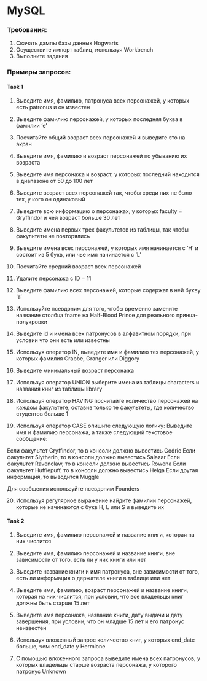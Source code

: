 # MySQL

### Требования:  
1. Скачать дампы базы данных Hogwarts
2. Осуществите импорт таблиц, используя Workbench
3. Выполните задания 

### Примеры запросов:

#### Task 1

1. Выведите имя, фамилию, патронуса всех персонажей, у которых есть patronus и он известен

2. Выведите фамилию персонажей, у которых последняя буква в фамилии ‘e’ 

3. Посчитайте общий возраст всех персонажей и выведите это на экран

4. Выведите имя, фамилию и возраст персонажей по убыванию их возраста

5. Выведите имя персонажа и возраст, у которых последний находится в диапазоне от 50 до 100 лет

6. Выведите возраст всех персонажей так, чтобы среди них не было тех, у кого он одинаковый

7. Выведите всю информацию о персонажах, у которых faculty = Gryffindor и чей возраст больше 30 лет

8. Выведите имена первых трех факультетов из таблицы, так чтобы факультеты не повторялись

9. Выведите имена всех персонажей, у которых имя начинается с ‘H’ и состоит из 5 букв, или чье имя начинается с ‘L’ 

10. Посчитайте средний возраст всех персонажей

11. Удалите персонажа с ID = 11

12. Выведите фамилию всех персонажей, которые содержат в ней букву ‘a’

13. Используйте псевдоним для того, чтобы временно замените название столбца fname на Half-Blood Prince для реального принца-полукровки

14. Выведите id и имена всех патронусов в алфавитном порядки, при условии что они есть или известны

15. Используя оператор IN, выведите имя и фамилию тех персонажей, у которых фамилия Crabbe, Granger или Diggory

16. Выведите минимальный возраст персонажа

17. Используя оператор UNION выберите имена из таблицы characters и названия книг из таблицы library

18. Используя оператор HAVING посчитайте количество персонажей на каждом факультете, оставив только те факультеты, где количество студентов больше 1

19. Используя оператор CASE опишите следующую логику:
Выведите имя и фамилию персонажа, а также следующий текстовое сообщение:

Если факультет Gryffindor, то в консоли должно вывестись Godric
Если факультет Slytherin, то в консоли должно вывестись Salazar
Если факультет Ravenclaw, то в консоли должно вывестись Rowena
Если факультет Hufflepuff, то в консоли должно вывестись Helga
Если другая информация, то выводится Muggle

Для сообщения используйте псевдоним Founders

20. Используя регулярное выражение найдите фамилии персонажей, которые не начинаются с букв H, L или S и выведите их

#### Task 2

1. Выведите имя, фамилию персонажей и название книги, которая на них числится

2. Выведите имя, фамилию персонажей и название книги, вне зависимости от того, есть ли у них книги или нет

3. Выведите название книги и имя патронуса, вне зависимости от того, есть ли информация о держателе книги в таблице или нет

4. Выведите имя, фамилию, возраст персонажей и название книги, которая на них числится, при условии, что все владельцы книг должны быть старше 15 лет

5. Выведите имя персонажа, название книги, дату выдачи и дату завершения, при условии, что он младше 15 лет и его патронус неизвестен

6. Используя вложенный запрос количество книг, у которых end_date больше, чем end_date у Hermione

7. С помощью вложенного запроса выведите имена всех патронусов, у которых владельцы старше возраста персонажа, у которого патронус Unknown

